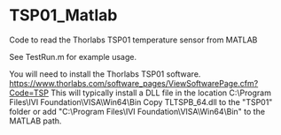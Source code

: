 # TSP01_Matlab
Code to read the Thorlabs TSP01 temperature sensor from MATLAB

See TestRun.m for example usage.
 
You will need to install the Thorlabs TSP01 software.
https://www.thorlabs.com/software_pages/ViewSoftwarePage.cfm?Code=TSP
This will typically install a DLL file in the location C:\Program Files\IVI Foundation\VISA\Win64\Bin
Copy TLTSPB_64.dll to the "TSP01" folder or add "C:\Program Files\IVI Foundation\VISA\Win64\Bin" to the MATLAB path.
